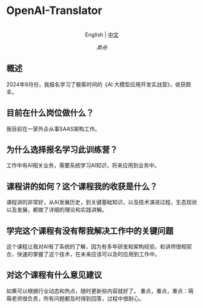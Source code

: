 # OpenAI-Translator

<p align="center">
    <br> English | <a href="毕业总结.md">中文</a>
</p>
<p align="center">
    <em>弄舟</em>
</p>


## 概述

2024年9月份，我报名学习了极客时间的《AI 大模型应用开发实战营》，收获颇丰。

## 目前在什么岗位做什么？

我目前在一家外企从事SAAS架构工作。

## 为什么选择报名学习此训练营？

工作中有AI相关业务，需要系统学习AI知识，将来应用到业务中。

## 课程讲的如何？这个课程我的收获是什么？

课程讲的非常好，从AI发展历史，到关键基础知识，以及技术演进过程，生态现状以及发展，都做了详细的理论和实践讲解。

## 学完这个课程有没有帮我解决工作中的关键问题

这个课程让我对AI有了系统的了解，因为有多年研发和架构经验，和讲师很相契合，快速的掌握了这个技术，在未来应该可以及时应用到工作中。

## 对这个课程有什么意见建议

如果可以根据行业动态和热点，随时更新些内容就好了。
重点，重点，重点：萌萌老师很负责，所有问题都及时得到回答，过程中很耐心。